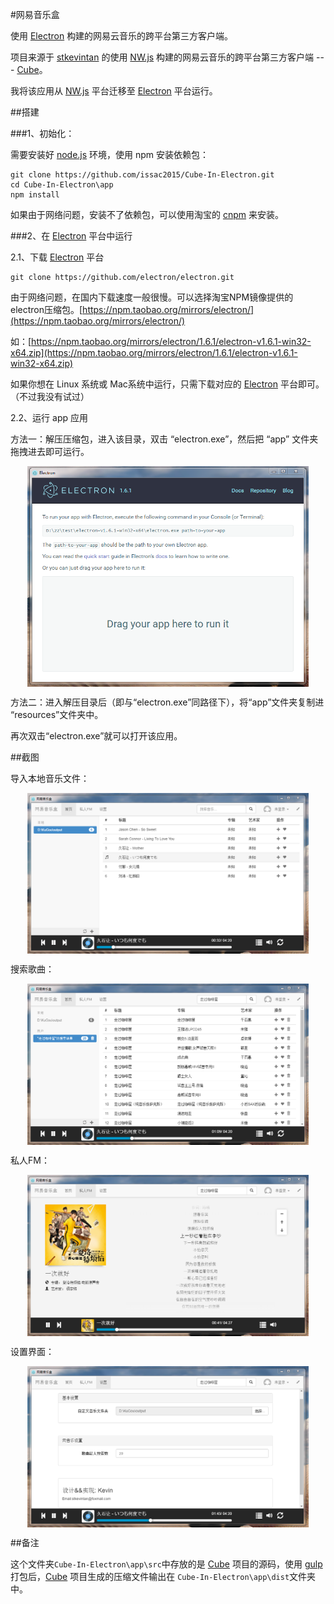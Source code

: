 #网易音乐盒

使用 [Electron](http://electron.atom.io/) 构建的网易云音乐的跨平台第三方客户端。

项目来源于 [stkevintan](https://github.com/stkevintan) 的使用 [NW.js](https://github.com/nwjs/nw.js) 构建的网易云音乐的跨平台第三方客户端 --- [Cube](https://github.com/stkevintan/Cube)。

我将该应用从 [NW.js](https://github.com/nwjs/nw.js) 平台迁移至  [Electron](http://electron.atom.io/) 平台运行。

##搭建

###1、初始化：

需要安装好 [node.js](https://nodejs.org/en/) 环境，使用 npm 安装依赖包：

	git clone https://github.com/issac2015/Cube-In-Electron.git
	cd Cube-In-Electron\app
	npm install 

如果由于网络问题，安装不了依赖包，可以使用淘宝的 [cnpm](https://npm.taobao.org/) 来安装。


###2、在 [Electron](http://electron.atom.io/) 平台中运行

2.1、下载 [Electron](http://electron.atom.io/) 平台

	git clone https://github.com/electron/electron.git

由于网络问题，在国内下载速度一般很慢。可以选择淘宝NPM镜像提供的electron压缩包。[https://npm.taobao.org/mirrors/electron/](https://npm.taobao.org/mirrors/electron/)

如：[https://npm.taobao.org/mirrors/electron/1.6.1/electron-v1.6.1-win32-x64.zip](https://npm.taobao.org/mirrors/electron/1.6.1/electron-v1.6.1-win32-x64.zip)

如果你想在 Linux 系统或 Mac系统中运行，只需下载对应的 [Electron](http://electron.atom.io/) 平台即可。（不过我没有试过）

2.2、运行 app 应用

方法一：解压压缩包，进入该目录，双击 “electron.exe”，然后把 “app” 文件夹拖拽进去即可运行。

<img src="/images/img-1.png" style="display: block;margin: auto;width: 450px;"/>

方法二：进入解压目录后（即与“electron.exe”同路径下），将“app”文件夹复制进 “resources”文件夹中。

再次双击“electron.exe”就可以打开该应用。

##截图

导入本地音乐文件：

<img src="/images/img1.png" style="display: block;margin: auto;width: 450px;"/>

搜索歌曲：

<img src="/images/img2.png" style="display: block;margin: auto;width: 450px;"/>

私人FM：

<img src="/images/img3.png" style="display: block;margin: auto;width: 450px;"/>

设置界面：

<img src="/images/img4.png" style="display: block;margin: auto;width: 450px;"/>


##备注

这个文件夹`Cube-In-Electron\app\src`中存放的是 [Cube](https://github.com/stkevintan/Cube) 项目的源码，使用 [gulp](http://www.gulpjs.com.cn/) 打包后，[Cube](https://github.com/stkevintan/Cube) 项目生成的压缩文件输出在 `Cube-In-Electron\app\dist`文件夹中。





